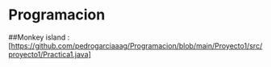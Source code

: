 # Programacion

##Monkey island : [https://github.com/pedrogarciaaag/Programacion/blob/main/Proyecto1/src/proyecto1/Practica1.java]
